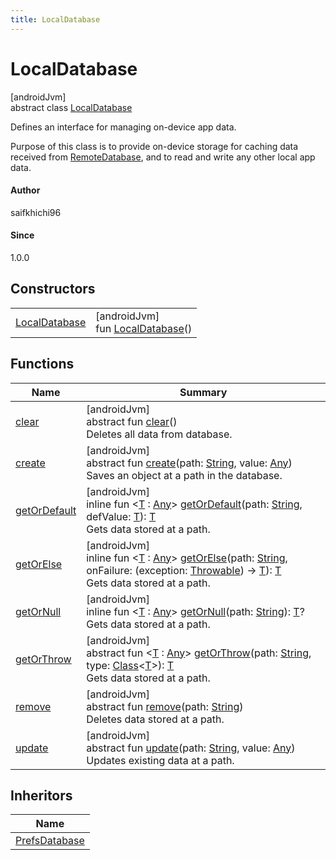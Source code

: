 ```yaml
---
title: LocalDatabase
---
```



# LocalDatabase



[androidJvm]\
abstract class [LocalDatabase](index.html)

Defines an interface for managing on-device app data.



Purpose of this class is to provide on-device storage for caching data received from [RemoteDatabase](../-remote-database/index.html), and to read and write any other local app data.



#### Author



saifkhichi96



#### Since



1.0.0



## Constructors


| | |
|---|---|
| [LocalDatabase](-local-database.html) | [androidJvm]<br>fun [LocalDatabase](-local-database.html)() |


## Functions


| Name | Summary |
|---|---|
| [clear](clear.html) | [androidJvm]<br>abstract fun [clear](clear.html)()<br>Deletes all data from database. |
| [create](create.html) | [androidJvm]<br>abstract fun [create](create.html)(path: [String](https://kotlinlang.org/api/latest/jvm/stdlib/kotlin/-string/index.html), value: [Any](https://kotlinlang.org/api/latest/jvm/stdlib/kotlin/-any/index.html))<br>Saves an object at a path in the database. |
| [getOrDefault](get-or-default.html) | [androidJvm]<br>inline fun &lt;[T](get-or-default.html) : [Any](https://kotlinlang.org/api/latest/jvm/stdlib/kotlin/-any/index.html)&gt; [getOrDefault](get-or-default.html)(path: [String](https://kotlinlang.org/api/latest/jvm/stdlib/kotlin/-string/index.html), defValue: [T](get-or-default.html)): [T](get-or-default.html)<br>Gets data stored at a path. |
| [getOrElse](get-or-else.html) | [androidJvm]<br>inline fun &lt;[T](get-or-else.html) : [Any](https://kotlinlang.org/api/latest/jvm/stdlib/kotlin/-any/index.html)&gt; [getOrElse](get-or-else.html)(path: [String](https://kotlinlang.org/api/latest/jvm/stdlib/kotlin/-string/index.html), onFailure: (exception: [Throwable](https://kotlinlang.org/api/latest/jvm/stdlib/kotlin/-throwable/index.html)) -&gt; [T](get-or-else.html)): [T](get-or-else.html)<br>Gets data stored at a path. |
| [getOrNull](get-or-null.html) | [androidJvm]<br>inline fun &lt;[T](get-or-null.html) : [Any](https://kotlinlang.org/api/latest/jvm/stdlib/kotlin/-any/index.html)&gt; [getOrNull](get-or-null.html)(path: [String](https://kotlinlang.org/api/latest/jvm/stdlib/kotlin/-string/index.html)): [T](get-or-null.html)?<br>Gets data stored at a path. |
| [getOrThrow](get-or-throw.html) | [androidJvm]<br>abstract fun &lt;[T](get-or-throw.html) : [Any](https://kotlinlang.org/api/latest/jvm/stdlib/kotlin/-any/index.html)&gt; [getOrThrow](get-or-throw.html)(path: [String](https://kotlinlang.org/api/latest/jvm/stdlib/kotlin/-string/index.html), type: [Class](https://developer.android.com/reference/kotlin/java/lang/Class.html)&lt;[T](get-or-throw.html)&gt;): [T](get-or-throw.html)<br>Gets data stored at a path. |
| [remove](remove.html) | [androidJvm]<br>abstract fun [remove](remove.html)(path: [String](https://kotlinlang.org/api/latest/jvm/stdlib/kotlin/-string/index.html))<br>Deletes data stored at a path. |
| [update](update.html) | [androidJvm]<br>abstract fun [update](update.html)(path: [String](https://kotlinlang.org/api/latest/jvm/stdlib/kotlin/-string/index.html), value: [Any](https://kotlinlang.org/api/latest/jvm/stdlib/kotlin/-any/index.html))<br>Updates existing data at a path. |


## Inheritors


| Name |
|---|
| [PrefsDatabase](../-prefs-database/index.html) |

